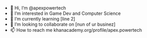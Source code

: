 - 👋 Hi, I’m @apexpowertech
- 👀 I’m interested in Game Dev and Computer Science
- 🌱 I’m currently learning [line 2]
- 💞️ I’m looking to collaborate on [nun of ur businez]
- 📫 How to reach me khanacademy.org/profile/apex.powertech

<!---
 apex is a ✨ special ✨ person
--->
